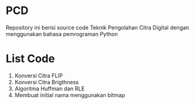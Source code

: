 # PCD
Repository ini berisi source code Teknik Pengolahan Citra Digital dengan menggunakan bahasa pemrograman Python
# List Code  
1. Konversi Citra FLIP
2. Konversi Citra Brigthness
3. Algoritma Huffman dan RLE
4. Membuat initial nama menggunakan bitmap
